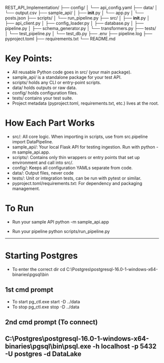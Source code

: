 REST_API_Implementation/
├── config/
│   └── api_config.yaml
├── data/
│   └── output.csv
├── sample_api/
│   ├── __init__.py
│   └── app.py
│   └── posts.json
├── scripts/
│   └── run_pipeline.py
├── src/
│   ├── __init__.py
│   ├── api_client.py
│   ├── config_loader.py
│   ├── database.py
│   ├── pipeline.py
│   ├── schema_generator.py
│   └── transformers.py
├── tests/
│   └── test_pipeline.py
│   └── test_db.py
├── .env
├── pipeline.log
├── pyproject.toml
├── requirements.txt
└── README.md

# Key Points:
- All reusable Python code goes in src/ (your main package).
- sample_api/ is a standalone package for your test API.
- scripts/ holds any CLI or entry-point scripts.
- data/ holds outputs or raw data.
- config/ holds configuration files.
- tests/ contains your test suite.
- Project metadata (pyproject.toml, requirements.txt, etc.) lives at the root.

# How Each Part Works
- src/: All core logic. When importing in scripts, use from src.pipeline import DataPipeline.
- sample_api/: Your local Flask API for testing ingestion. Run with python -m sample_api.app.
- scripts/: Contains only thin wrappers or entry points that set up environment and call into src/.
- config/: Keeps all configuration YAMLs separate from code.
- data/: Output files, never code
- tests/: Unit or integration tests, can be run with pytest or similar.
- pyproject.toml/requirements.txt: For dependency and packaging management.


# To Run
- Run your sample API
python -m sample_api.app

- Run your pipeline
python scripts/run_pipeline.py
--------------------------------


# Starting Postgres
- To enter the correct dir
cd C:\Postgres\postgresql-16.0-1-windows-x64-binaries\pgsql\bin

## 1st cmd prompt 
- To start
pg_ctl.exe start -D ../data
- To stop
pg_ctl.exe stop -D ../data

## 2nd cmd prompt (To connect)
C:\Postgres\postgresql-16.0-1-windows-x64-binaries\pgsql\bin\psql.exe -h localhost -p 5432 -U postgres -d DataLake
-----------------------------------------------------------------




